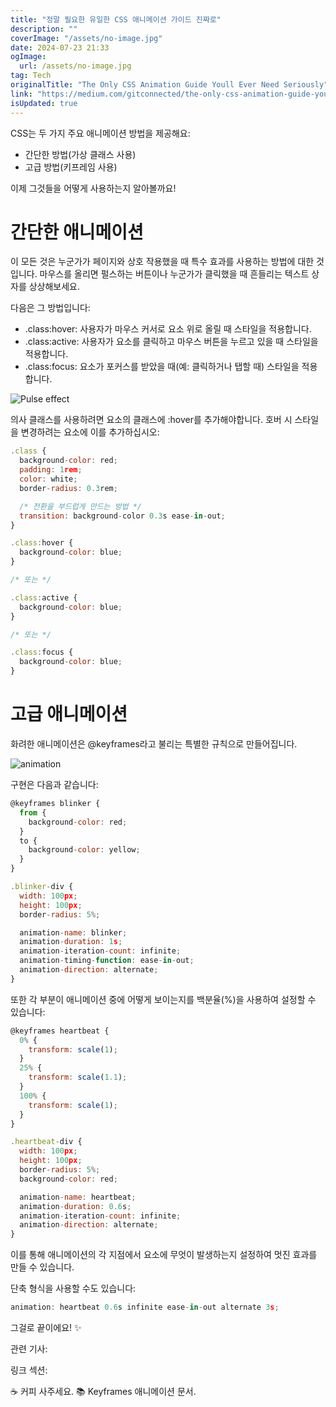 ```yaml
---
title: "정말 필요한 유일한 CSS 애니메이션 가이드 진짜로"
description: ""
coverImage: "/assets/no-image.jpg"
date: 2024-07-23 21:33
ogImage: 
  url: /assets/no-image.jpg
tag: Tech
originalTitle: "The Only CSS Animation Guide Youll Ever Need Seriously"
link: "https://medium.com/gitconnected/the-only-css-animation-guide-youll-ever-need-seriously-293d9bdcfc7c"
isUpdated: true
---
```





CSS는 두 가지 주요 애니메이션 방법을 제공해요:

- 간단한 방법(가상 클래스 사용)
- 고급 방법(키프레임 사용)

이제 그것들을 어떻게 사용하는지 알아볼까요!

# 간단한 애니메이션

<div class="content-ad"></div>

이 모든 것은 누군가가 페이지와 상호 작용했을 때 특수 효과를 사용하는 방법에 대한 것입니다. 마우스를 올리면 펄스하는 버튼이나 누군가가 클릭했을 때 흔들리는 텍스트 상자를 상상해보세요.

다음은 그 방법입니다:

- .class:hover: 사용자가 마우스 커서로 요소 위로 올릴 때 스타일을 적용합니다.
- .class:active: 사용자가 요소를 클릭하고 마우스 버튼을 누르고 있을 때 스타일을 적용합니다.
- .class:focus: 요소가 포커스를 받았을 때(예: 클릭하거나 탭할 때) 스타일을 적용합니다.


![Pulse effect](https://miro.medium.com/v2/resize:fit:1400/1*h19NkflBD8bX-MpSfvHgkQ.gif)


<div class="content-ad"></div>

의사 클래스를 사용하려면 요소의 클래스에 :hover를 추가해야합니다. 호버 시 스타일을 변경하려는 요소에 이를 추가하십시오:

```js
.class {
  background-color: red;
  padding: 1rem;
  color: white;
  border-radius: 0.3rem;

  /* 전환을 부드럽게 만드는 방법 */
  transition: background-color 0.3s ease-in-out;
}

.class:hover {
  background-color: blue;
}

/* 또는 */

.class:active {
  background-color: blue;
}

/* 또는 */

.class:focus {
  background-color: blue;
}
```

# 고급 애니메이션

화려한 애니메이션은 @keyframes라고 불리는 특별한 규칙으로 만들어집니다.

<div class="content-ad"></div>


![animation](https://miro.medium.com/v2/resize:fit:1400/1*_v1DRLB-39NgRhzt1RupLA.gif)

구현은 다음과 같습니다:

```js
@keyframes blinker {
  from {
    background-color: red;
  }
  to {
    background-color: yellow;
  }
}

.blinker-div {
  width: 100px;
  height: 100px;
  border-radius: 5%;

  animation-name: blinker;
  animation-duration: 1s;
  animation-iteration-count: infinite;
  animation-timing-function: ease-in-out;
  animation-direction: alternate;
}
```

또한 각 부분이 애니메이션 중에 어떻게 보이는지를 백분율(%)을 사용하여 설정할 수 있습니다:


<div class="content-ad"></div>

```js
@keyframes heartbeat {
  0% {
    transform: scale(1);
  }
  25% {
    transform: scale(1.1);
  }
  100% {
    transform: scale(1);
  }
}

.heartbeat-div {
  width: 100px;
  height: 100px;
  border-radius: 5%;
  background-color: red;

  animation-name: heartbeat;
  animation-duration: 0.6s;
  animation-iteration-count: infinite;
  animation-direction: alternate;
}
```

이를 통해 애니메이션의 각 지점에서 요소에 무엇이 발생하는지 설정하여 멋진 효과를 만들 수 있습니다.

단축 형식을 사용할 수도 있습니다:

```js
animation: heartbeat 0.6s infinite ease-in-out alternate 3s;
```

<div class="content-ad"></div>

그걸로 끝이에요! ✨

관련 기사:

링크 섹션:

<div class="content-ad"></div>

☕️ 커피 사주세요.
📚 Keyframes 애니메이션 문서.